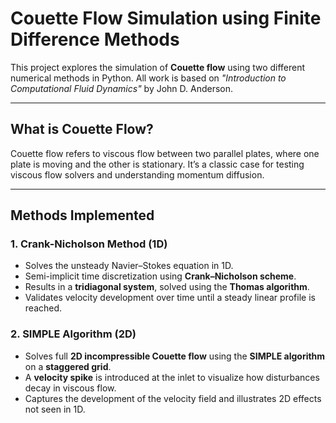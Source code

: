 # Couette Flow Simulation using Finite Difference Methods

This project explores the simulation of **Couette flow** using two different numerical methods in Python. All work is based on *"Introduction to Computational Fluid Dynamics"* by John D. Anderson.

---

## What is Couette Flow?

Couette flow refers to viscous flow between two parallel plates, where one plate is moving and the other is stationary. It’s a classic case for testing viscous flow solvers and understanding momentum diffusion.

---

##  Methods Implemented

### 1. Crank-Nicholson Method (1D)
- Solves the unsteady Navier–Stokes equation in 1D.
- Semi-implicit time discretization using **Crank–Nicholson scheme**.
- Results in a **tridiagonal system**, solved using the **Thomas algorithm**.
- Validates velocity development over time until a steady linear profile is reached.

### 2. SIMPLE Algorithm (2D)
- Solves full **2D incompressible Couette flow** using the **SIMPLE algorithm** on a **staggered grid**.
- A **velocity spike** is introduced at the inlet to visualize how disturbances decay in viscous flow.
- Captures the development of the velocity field and illustrates 2D effects not seen in 1D.


